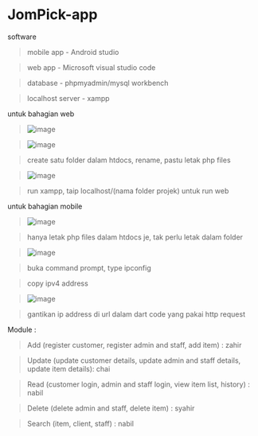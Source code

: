 # JomPick-app

software
> mobile app - Android studio

> web app - Microsoft visual studio code

> database - phpmyadmin/mysql workbench

> localhost server - xampp


untuk bahagian web 
> ![image](https://github.com/zahir248/JomPick-app/assets/90888537/532e1b46-8a8b-4cad-a665-4194b6a0501a)

> ![image](https://github.com/zahir248/JomPick-app/assets/90888537/3f8ed6b6-c558-4d76-82e7-b76f36c2693f)

> create satu folder dalam htdocs, rename, pastu letak php files

> ![image](https://github.com/zahir248/JomPick-app/assets/90888537/6a8bbd99-a117-439d-86a6-358e16d70d83)

> run xampp, taip localhost/(nama folder projek) untuk run web





untuk bahagian mobile
> ![image](https://github.com/zahir248/JomPick-app/assets/90888537/b7999fff-220d-4977-b530-92a9dc9a51b6)

> hanya letak php files dalam htdocs je, tak perlu letak dalam folder

> ![image](https://github.com/zahir248/JomPick-app/assets/90888537/0ac84e9e-5d33-4ccd-9393-2b1f3a90fbc4)

> buka command prompt, type ipconfig

> copy ipv4 address

> ![image](https://github.com/zahir248/JomPick-app/assets/90888537/0572e2fc-cebb-4a1b-b360-64d933eae912)

> gantikan ip address di url dalam dart code yang pakai http request


Module :
> Add (register customer, register admin and staff, add item) : zahir

> Update (update customer details, update admin and staff details, update item details): chai

> Read (customer login, admin and staff login, view item list, history) : nabil

> Delete (delete admin and staff, delete item) : syahir

> Search (item, client, staff) : nabil
